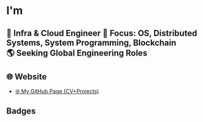 # I'm 
🎯 Infra & Cloud Engineer
🧠 Focus: OS, Distributed Systems, System Programming, Blockchain  
🌎 Seeking Global Engineering Roles
---

## 🌐 Website

- [🌐 My GitHub Page (CV+Projects)](https://xiaojjinzi.github.io)


## Badges
